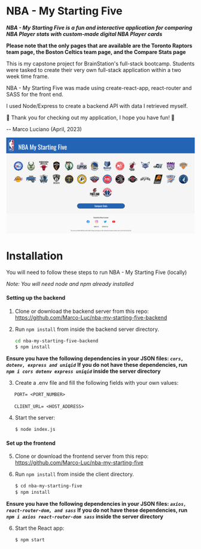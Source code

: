 # NBA - My Starting Five

**_NBA - My Starting Five is a fun and interactive application for comparing NBA Player stats with custom-made digital NBA Player cards_**

**Please note that the only pages that are available are the Toronto Raptors team page, the Boston Celtics team page, and the Compare Stats page**

This is my capstone project for BrainStation's full-stack bootcamp. Students were tasked to create their very own full-stack application within a two week time frame.

NBA - My Starting Five was made using create-react-app, react-router and SASS for the front end.

I used Node/Express to create a backend API with data I retrieved myself.

🏀 Thank you for checking out my application, I hope you have fun! 🏀

-- Marco Luciano (April, 2023)

![Screenshot of NBA - My Starting Five App](./src/assets/Images/app-screenshot.png)

# Installation

You will need to follow these steps to run NBA - My Starting Five (locally)

_*Note: You will need node and npm already installed*_

#### Setting up the backend

1. Clone or download the backend server from this repo: https://github.com/Marco-Luc/nba-my-starting-five-backend

2. Run `npm install` from inside the backend server directory.

   ```bash
   cd nba-my-starting-five-backend
   $ npm install

   ```

**Ensure you have the following dependencies in your JSON files: _`cors, dotenv, express and uniqid`_**
**If you do not have these dependencies, run _`npm i cors dotenv express uniqid`_ inside the server directory**

3. Create a .env file and fill the following fields with your own values:

```shell
   PORT= <PORT_NUMBER>

   CLIENT_URL= <HOST_ADDRESS>
```

4. Start the server:
   ```bash
   $ node index.js
   ```

#### Set up the frontend

5. Clone or download the frontend server from this repo: https://github.com/Marco-Luc/nba-my-starting-five

6. Run `npm install` from inside the client directory.

   ```bash
   $ cd nba-my-starting-five
   $ npm install

   ```

**Ensure you have the following dependencies in your JSON files: _`axios, react-router-dom, and sass`_**
**If you do not have these dependencies, run _`npm i axios react-router-dom sass`_ inside the server directory**

6. Start the React app:
   ```bash
   $ npm start
   ```
